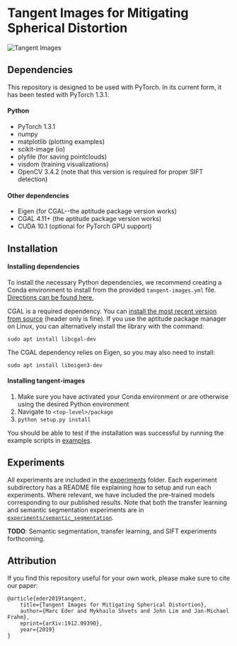 # Tangent Images for Mitigating Spherical Distortion
![Tangent Images](./images/figure_1.png)

## Dependencies

This repository is designed to be used with PyTorch. In its current form, it has been tested with PyTorch 1.3.1.

#### Python

* PyTorch 1.3.1
* numpy
* matplotlib (plotting examples)
* scikit-image (io)
* plyfile (for saving pointclouds)
* visdom (training visualizations)
* OpenCV 3.4.2 (note that this version is required for proper SIFT detection)

#### Other dependencies

* Eigen (for CGAL--the aptitude package version works)
* CGAL 4.11+ (the aptitude package version works)
* CUDA 10.1 (optional for PyTorch GPU support)


## Installation

#### Installing dependencies
To install the necessary Python dependencies, we recommend creating a Conda environment to install from the provided `tangent-images.yml` file. [Directions can be found here.](https://docs.conda.io/projects/conda/en/latest/user-guide/tasks/manage-environments.html#creating-an-environment-from-an-environment-yml-file)

CGAL is a required dependency. You can [install the most recent version from source](https://doc.cgal.org/latest/Manual/general_intro.html) (header only is fine). If you use the aptitude package manager on Linux, you can alternatively install the library with the command:

```
sudo apt install libcgal-dev
```

The CGAL dependency relies on Eigen, so you may also need to install:

```
sudo apt install libeigen3-dev
```

#### Installing tangent-images

 1. Make sure you have activated your Conda environment or are otherwise using the desired Python environment
 2. Navigate to `<top-level>/package`
 3. `python setup.py install`


You should be able to test if the installation was successful by running the example scripts in [examples](./examples).

## Experiments

All experiments are included in the [experiments](./experiments) folder. Each experiment subdirectory has a README file explaining how to setup and run each experiments. Where relevant, we have included the pre-trained models corresponding to our published results. Note that both the transfer learning and semantic segmentation experiments are in [`experiments/semantic_segmentation`](experiments/semantic_segmentation).

**TODO**: Semantic segmentation, transfer learning, and SIFT experiments forthcoming.

## Attribution

If you find this repository useful for your own work, please make sure to cite our paper:

```
@article{eder2019tangent,
    title={Tangent Images for Mitigating Spherical Distortion},
    author={Marc Eder and Mykhailo Shvets and John Lim and Jan-Michael Frahm},
    eprint={arXiv:1912.09390},
    year={2019}
}
```